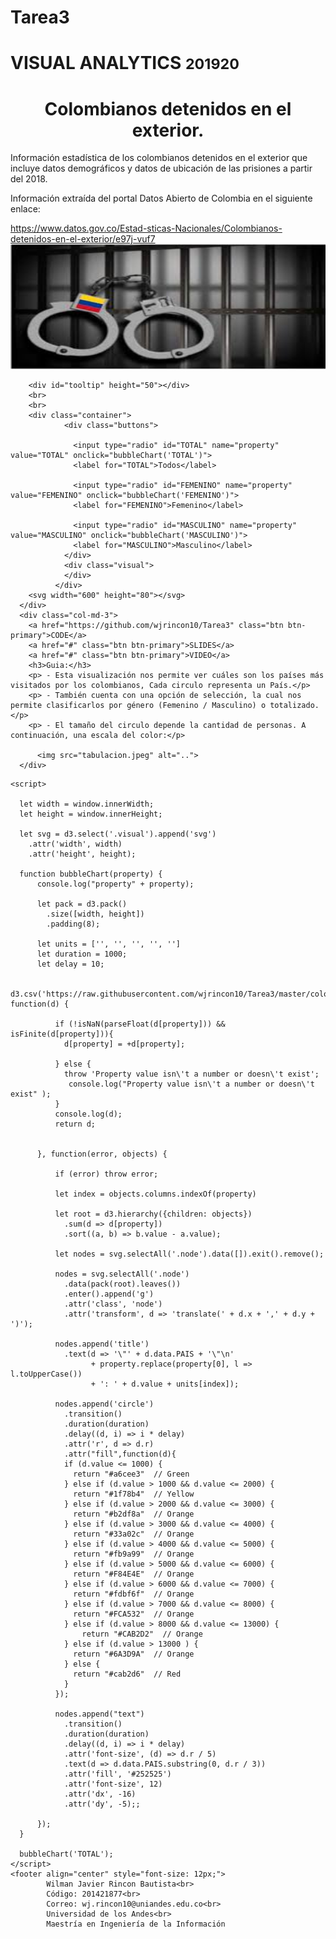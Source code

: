 # Tarea3

<!DOCTYPE html>
<html>
  <head>
    <meta charset="utf-8">
    <script src="https://d3js.org/d3.v4.min.js"></script>
     <link href="style.css" rel="stylesheet" type="text/css"/>
      <!-- Latest compiled and minified CSS -->
      <link rel="stylesheet" href="https://maxcdn.bootstrapcdn.com/bootstrap/3.3.7/css/bootstrap.min.css"
            integrity="sha384-BVYiiSIFeK1dGmJRAkycuHAHRg32OmUcww7on3RYdg4Va+PmSTsz/K68vbdEjh4u" crossorigin="anonymous">


 </head>

  <body>

 <div class='container'>
    <div class="page-header">
      <h1>VISUAL ANALYTICS
        <small>201920 </small>
        </h1>
    </div>
      <div class="col-md-9">
        <h1 ALIGN=center><b>Colombianos detenidos en el exterior.</b></h1>
        <p>Información estadística de los colombianos detenidos en el exterior que incluye datos demográficos y datos de ubicación de las prisiones a partir del 2018.</p>
        <p>Información extraída del portal Datos Abierto de Colombia en el siguiente enlace:</p><a href="https://www.datos.gov.co/Estad-sticas-Nacionales/Colombianos-detenidos-en-el-exterior/e97j-vuf7">https://www.datos.gov.co/Estad-sticas-Nacionales/Colombianos-detenidos-en-el-exterior/e97j-vuf7</a>
         <img src="presos.jpeg" alt="." width="650" height="200" >

        <div id="tooltip" height="50"></div>
        <br>
        <br>
        <div class="container">
                <div class="buttons">
          
                  <input type="radio" id="TOTAL" name="property" value="TOTAL" onclick="bubbleChart('TOTAL')">
                  <label for="TOTAL">Todos</label>
          
                  <input type="radio" id="FEMENINO" name="property" value="FEMENINO" onclick="bubbleChart('FEMENINO')">
                  <label for="FEMENINO">Femenino</label>
          
                  <input type="radio" id="MASCULINO" name="property" value="MASCULINO" onclick="bubbleChart('MASCULINO')">
                  <label for="MASCULINO">Masculino</label>
                </div>
                <div class="visual">
                </div>
              </div>
        <svg width="600" height="80"></svg>
      </div>
      <div class="col-md-3">
        <a href="https://github.com/wjrincon10/Tarea3" class="btn btn-primary">CODE</a>
        <a href="#" class="btn btn-primary">SLIDES</a>
        <a href="#" class="btn btn-primary">VIDEO</a>
        <h3>Guia:</h3>
        <p> - Esta visualización nos permite ver cuáles son los países más visitados por los colombianos, Cada circulo representa un País.</p>
        <p> - También cuenta con una opción de selección, la cual nos permite clasificarlos por género (Femenino / Masculino) o totalizado.</p>
        <p> - El tamaño del circulo depende la cantidad de personas. A continuación, una escala del color:</p>

          <img src="tabulacion.jpeg" alt="..">
      </div>
  </div>
 
    <script>

      let width = window.innerWidth;
      let height = window.innerHeight;

      let svg = d3.select('.visual').append('svg')
        .attr('width', width)
        .attr('height', height);

      function bubbleChart(property) {
          console.log("property" + property);

          let pack = d3.pack()
            .size([width, height])
            .padding(8);

          let units = ['', '', '', '', '']
          let duration = 1000;
          let delay = 10;

          d3.csv('https://raw.githubusercontent.com/wjrincon10/Tarea3/master/colombianosDetenidos.csv', function(d) {

              if (!isNaN(parseFloat(d[property])) && isFinite(d[property])){
                d[property] = +d[property];

              } else {
                throw 'Property value isn\'t a number or doesn\'t exist';
                 console.log("Property value isn\'t a number or doesn\'t exist" );
              }
              console.log(d);
              return d;


          }, function(error, objects) {

              if (error) throw error;

              let index = objects.columns.indexOf(property)

              let root = d3.hierarchy({children: objects})
                .sum(d => d[property])
                .sort((a, b) => b.value - a.value);

              let nodes = svg.selectAll('.node').data([]).exit().remove();

              nodes = svg.selectAll('.node')
                .data(pack(root).leaves())
                .enter().append('g')
                .attr('class', 'node')
                .attr('transform', d => 'translate(' + d.x + ',' + d.y + ')');

              nodes.append('title')
                .text(d => '\"' + d.data.PAIS + '\"\n'
                      + property.replace(property[0], l => l.toUpperCase())
                      + ': ' + d.value + units[index]);

              nodes.append('circle')
                .transition()
                .duration(duration)
                .delay((d, i) => i * delay)
                .attr('r', d => d.r)
                .attr("fill",function(d){
                if (d.value <= 1000) {
                  return "#a6cee3"  // Green
                } else if (d.value > 1000 && d.value <= 2000) {
                  return "#1f78b4"  // Yellow
                } else if (d.value > 2000 && d.value <= 3000) {
                  return "#b2df8a"  // Orange
                } else if (d.value > 3000 && d.value <= 4000) {
                  return "#33a02c"  // Orange
                } else if (d.value > 4000 && d.value <= 5000) {
                  return "#fb9a99"  // Orange
                } else if (d.value > 5000 && d.value <= 6000) {
                  return "#F84E4E"  // Orange
                } else if (d.value > 6000 && d.value <= 7000) {
                  return "#fdbf6f"  // Orange
                } else if (d.value > 7000 && d.value <= 8000) {
                  return "#FCA532"  // Orange
                } else if (d.value > 8000 && d.value <= 13000) {
                    return "#CAB2D2"  // Orange
                } else if (d.value > 13000 ) {
                  return "#6A3D9A"  // Orange
                } else {
                  return "#cab2d6"  // Red
                }
              });

              nodes.append("text")
                .transition()
                .duration(duration)
                .delay((d, i) => i * delay)
                .attr('font-size', (d) => d.r / 5)
                .text(d => d.data.PAIS.substring(0, d.r / 3))
                .attr('fill', '#252525')
                .attr('font-size', 12)
                .attr('dx', -16)
                .attr('dy', -5);;

          });
      }

      bubbleChart('TOTAL');
    </script>
    <footer align="center" style="font-size: 12px;">
            Wilman Javier Rincon Bautista<br>
            Código: 201421877<br>
            Correo: wj.rincon10@uniandes.edu.co<br>
            Universidad de los Andes<br>
            Maestría en Ingeniería de la Información
  </footer>
  </body>
</html>
